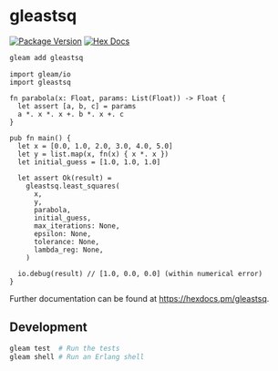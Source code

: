 # gleastsq

[![Package Version](https://img.shields.io/hexpm/v/gleastsq)](https://hex.pm/packages/gleastsq)
[![Hex Docs](https://img.shields.io/badge/hex-docs-ffaff3)](https://hexdocs.pm/gleastsq/)

```sh
gleam add gleastsq
```

```gleam
import gleam/io
import gleastsq

fn parabola(x: Float, params: List(Float)) -> Float {
  let assert [a, b, c] = params
  a *. x *. x +. b *. x +. c
}

pub fn main() {
  let x = [0.0, 1.0, 2.0, 3.0, 4.0, 5.0]
  let y = list.map(x, fn(x) { x *. x })
  let initial_guess = [1.0, 1.0, 1.0]

  let assert Ok(result) =
    gleastsq.least_squares(
      x,
      y,
      parabola,
      initial_guess,
      max_iterations: None,
      epsilon: None,
      tolerance: None,
      lambda_reg: None,
    )

  io.debug(result) // [1.0, 0.0, 0.0] (within numerical error)
}
```

Further documentation can be found at <https://hexdocs.pm/gleastsq>.

## Development

```sh
gleam test  # Run the tests
gleam shell # Run an Erlang shell
```
